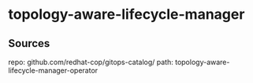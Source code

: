 # topology-aware-lifecycle-manager

## Sources

repo: github.com/redhat-cop/gitops-catalog/
path: topology-aware-lifecycle-manager-operator

